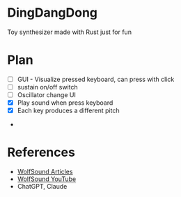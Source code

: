 
# DingDangDong

Toy synthesizer made with Rust
just for fun

# Plan
- [ ] GUI - Visualize pressed keyboard, can press with click
- [ ] sustain on/off switch
- [ ] Oscillator change UI
- [x] Play sound when press keyboard
- [x] Each key produces a different pitch
- 

# References
- [WolfSound Articles](https://thewolfsound.com/posts/)
- [WolfSound YouTube](https://youtu.be/ssIJ8kFG7qs?si=vy_1TAaDJiJD_VN4)
- ChatGPT, Claude
